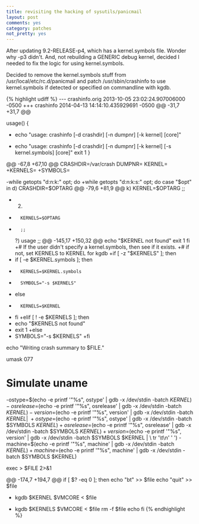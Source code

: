 ```yaml
---
title: revisiting the hacking of sysutils/panicmail
layout: post
comments: yes
category: patches
not_pretty: yes
---
```


After updating 9.2-RELEASE-p4, which has a kernel.symbols file.  Wonder why -p3
didn't.  And, not rebuilding a GENERIC debug kernel, decided I needed to fix the
logic for using kernel.symbols.

Decided to remove the kernel.symbols stuff from /usr/local/etc/rc.d/panicmail
and patch /usr/sbin/crashinfo to use kernel.symbols if detected or specified
on commandline with kgdb.

{% highlight udiff %}
--- crashinfo.orig	2013-10-05 23:02:24.907006000 -0500
+++ crashinfo	2014-04-13 14:14:10.435929691 -0500
@@ -31,7 +31,7 @@
 
 usage()
 {
-	echo "usage: crashinfo [-d crashdir] [-n dumpnr] [-k kernel] [core]"
+	echo "usage: crashinfo [-d crashdir] [-n dumpnr] [-k kernel] [-s kernel.symbols] [core]"
 	exit 1
 }
 
@@ -67,8 +67,10 @@
 CRASHDIR=/var/crash
 DUMPNR=
 KERNEL=
+KERNELS=
+SYMBOLS=
 
-while getopts "d:n:k:" opt; do
+while getopts "d:n:k:s:" opt; do
 	case "$opt" in
 	d)
 		CRASHDIR=$OPTARG
@@ -79,6 +81,9 @@
 	k)
 		KERNEL=$OPTARG
 		;;
+	2)
+		KERNELS=$OPTARG
+		;;
 	\?)
 		usage
 		;;
@@ -145,17 +150,32 @@
 	echo "$KERNEL not found"
 	exit 1
 fi
+# If the user didn't specify a kernel.symbols, then see if it exists.
+# if not, set KERNELS to KERNEL for kgdb
+if [ -z "$KERNELS" ]; then
+	if [ -e $KERNEL.symbols ]; then
+		KERNELS=$KERNEL.symbols
+		SYMBOLS="-s $KERNELS"
+	else
+		KERNELS=$KERNEL
+	fi
+elif [ ! -e $KERNELS ]; then
+	echo "$KERNELS not found"
+	exit 1
+else
+	SYMBOLS="-s $KERNELS"
+fi
 
 echo "Writing crash summary to $FILE."
 
 umask 077
 
 # Simulate uname
-ostype=$(echo -e printf '"%s", ostype' | gdb -x /dev/stdin -batch $KERNEL)
-osrelease=$(echo -e printf '"%s", osrelease' | gdb -x /dev/stdin -batch $KERNEL)
-version=$(echo -e printf '"%s", version' | gdb -x /dev/stdin -batch $KERNEL | \
+ostype=$(echo -e printf '"%s", ostype' | gdb -x /dev/stdin -batch $SYMBOLS $KERNEL)
+osrelease=$(echo -e printf '"%s", osrelease' | gdb -x /dev/stdin -batch $SYMBOLS $KERNEL)
+version=$(echo -e printf '"%s", version' | gdb -x /dev/stdin -batch $SYMBOLS $KERNEL | \
     tr '\t\n' '  ')
-machine=$(echo -e printf '"%s", machine' | gdb -x /dev/stdin -batch $KERNEL)
+machine=$(echo -e printf '"%s", machine' | gdb -x /dev/stdin -batch $SYMBOLS $KERNEL)
 
 exec > $FILE 2>&1
 
@@ -174,7 +194,7 @@
 if [ $? -eq 0 ]; then
 	echo "bt" >> $file
 	echo "quit" >> $file
-	kgdb $KERNEL $VMCORE < $file
+	kgdb $KERNELS $VMCORE < $file
 	rm -f $file
 	echo
 fi
{% endhighlight %}
